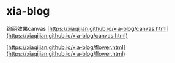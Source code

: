 # xia-blog

绚丽效果canvas [https://xiaqijian.github.io/xia-blog/canvas.html](https://xiaqijian.github.io/xia-blog/canvas.html)

[https://xiaqijian.github.io/xia-blog/flower.html](https://xiaqijian.github.io/xia-blog/flower.html)
